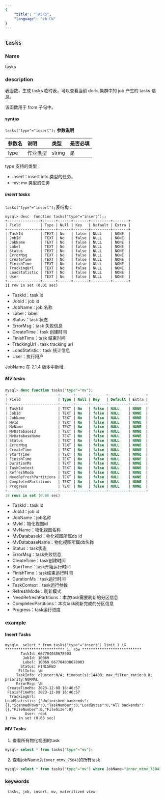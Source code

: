 ```yaml
---
{
    "title": "TASKS",
    "language": "zh-CN"
}
---
```


<!--
Licensed to the Apache Software Foundation (ASF) under one
or more contributor license agreements.  See the NOTICE file
distributed with this work for additional information
regarding copyright ownership.  The ASF licenses this file
to you under the Apache License, Version 2.0 (the
"License"); you may not use this file except in compliance
with the License.  You may obtain a copy of the License at

  http://www.apache.org/licenses/LICENSE-2.0

Unless required by applicable law or agreed to in writing,
software distributed under the License is distributed on an
"AS IS" BASIS, WITHOUT WARRANTIES OR CONDITIONS OF ANY
KIND, either express or implied.  See the License for the
specific language governing permissions and limitations
under the License.
-->

## `tasks`

### Name

<version since="dev">

tasks

</version>

### description

表函数，生成 tasks 临时表，可以查看当前 doris 集群中的 job 产生的 tasks 信息。

该函数用于 from 子句中。

#### syntax

`tasks("type"="insert");`
**参数说明**

| 参数名  | 说明     | 类型     | 是否必填 |
|:-----|:-------|:-------|:-----|
| type | 作业类型   | string | 是    |

type 支持的类型：

- insert：insert into 类型的任务。
- mv: mv 类型的任务

##### Insert tasks
`tasks("type"="insert");`表结构：
```
mysql> desc  function tasks("type"="insert");;
+---------------+------+------+-------+---------+-------+
| Field         | Type | Null | Key   | Default | Extra |
+---------------+------+------+-------+---------+-------+
| TaskId        | TEXT | No   | false | NULL    | NONE  |
| JobId         | TEXT | No   | false | NULL    | NONE  |
| JobName       | TEXT | No   | false | NULL    | NONE  |
| Label         | TEXT | No   | false | NULL    | NONE  |
| Status        | TEXT | No   | false | NULL    | NONE  |
| ErrorMsg      | TEXT | No   | false | NULL    | NONE  |
| CreateTime    | TEXT | No   | false | NULL    | NONE  |
| FinishTime    | TEXT | No   | false | NULL    | NONE  |
| TrackingUrl   | TEXT | No   | false | NULL    | NONE  |
| LoadStatistic | TEXT | No   | false | NULL    | NONE  |
| User          | TEXT | No   | false | NULL    | NONE  |
+---------------+------+------+-------+---------+-------+
11 row in set (0.01 sec)
```
- TaskId：task id
- JobId：job id
- JobName：job 名称
- Label：label
- Status：task 状态
- ErrorMsg：task 失败信息
- CreateTime：task 创建时间
- FinishTime：task 结束时间
- TrackingUrl：task tracking url
- LoadStatistic：task 统计信息
- User：执行用户

JobName 在 2.1.4 版本中新增.
##### MV tasks
```sql
mysql> desc function tasks("type"="mv");
+-----------------------+------+------+-------+---------+-------+
| Field                 | Type | Null | Key   | Default | Extra |
+-----------------------+------+------+-------+---------+-------+
| TaskId                | TEXT | No   | false | NULL    | NONE  |
| JobId                 | TEXT | No   | false | NULL    | NONE  |
| JobName               | TEXT | No   | false | NULL    | NONE  |
| MvId                  | TEXT | No   | false | NULL    | NONE  |
| MvName                | TEXT | No   | false | NULL    | NONE  |
| MvDatabaseId          | TEXT | No   | false | NULL    | NONE  |
| MvDatabaseName        | TEXT | No   | false | NULL    | NONE  |
| Status                | TEXT | No   | false | NULL    | NONE  |
| ErrorMsg              | TEXT | No   | false | NULL    | NONE  |
| CreateTime            | TEXT | No   | false | NULL    | NONE  |
| StartTime             | TEXT | No   | false | NULL    | NONE  |
| FinishTime            | TEXT | No   | false | NULL    | NONE  |
| DurationMs            | TEXT | No   | false | NULL    | NONE  |
| TaskContext           | TEXT | No   | false | NULL    | NONE  |
| RefreshMode           | TEXT | No   | false | NULL    | NONE  |
| NeedRefreshPartitions | TEXT | No   | false | NULL    | NONE  |
| CompletedPartitions   | TEXT | No   | false | NULL    | NONE  |
| Progress              | TEXT | No   | false | NULL    | NONE  |
+-----------------------+------+------+-------+---------+-------+
18 rows in set (0.00 sec)
```
* TaskId：task id
* JobId：job id
* JobName：job名称
* MvId：物化视图id
* MvName：物化视图名称
* MvDatabaseId：物化视图所属db id
* MvDatabaseName：物化视图所属db名称
* Status：task状态
* ErrorMsg：task失败信息
* CreateTime：task创建时间
* StartTime：task开始运行时间
* FinishTime：task结束运行时间
* DurationMs：task运行时间
* TaskContext：task运行参数
* RefreshMode：刷新模式
* NeedRefreshPartitions：本次task需要刷新的分区信息
* CompletedPartitions：本次task刷新完成的分区信息
* Progress：task运行进度

### example
#### Insert Tasks
```
mysql>  select * from tasks("type"="insert") limit 1 \G
*************************** 1. row ***************************
       TaskId: 667704038678903
        JobId: 10069
        Label: 10069_667704038678903
       Status: FINISHED
      EtlInfo: \N
     TaskInfo: cluster:N/A; timeout(s):14400; max_filter_ratio:0.0; priority:NORMAL
     ErrorMsg: \N
 CreateTimeMs: 2023-12-08 16:46:57
 FinishTimeMs: 2023-12-08 16:46:57
  TrackingUrl: 
LoadStatistic: {"Unfinished backends":{},"ScannedRows":0,"TaskNumber":0,"LoadBytes":0,"All backends":{},"FileNumber":0,"FileSize":0}
         User: root
1 row in set (0.05 sec)

```
#### MV Tasks
1. 查看所有物化视图的task

```sql
mysql> select * from tasks("type"="mv");
```

2. 查看jobName为`inner_mtmv_75043`的所有task

```sql
mysql> select * from tasks("type"="mv") where JobName="inner_mtmv_75043";
```

### keywords

     tasks, job, insert, mv, materilized view